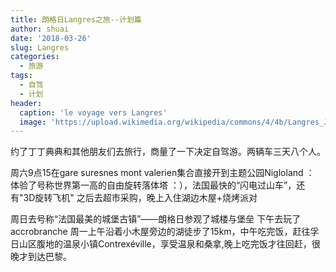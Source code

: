 ```yaml
---
title: 朗格日Langres之旅--计划篇
author: shuai
date: '2018-03-26'
slug: Langres
categories:
  - 旅游
tags:
  - 自驾
  - 计划
header:
  caption: 'le voyage vers Langres'
  image: 'https://upload.wikimedia.org/wikipedia/commons/4/4b/Langres_JH_1.jpg'
---
```


约了丁丁典典和其他朋友们去旅行，商量了一下决定自驾游。两辆车三天八个人。

周六9点15在gare suresnes mont valerien集合直接开到主题公园Nigloland ： 
体验了号称世界第一高的自由旋转落体塔 ：），法国最快的“闪电过山车”，还有"3D旋转飞机"
之后去超市采购，晚上入住湖边木屋+烧烤派对

周日去号称“法国最美的城堡古镇”——朗格日参观了城楼与堡垒
下午去玩了accrobranche
周一上午沿着小木屋旁边的湖徒步了15km，中午吃完饭，赶往孚日山区腹地的温泉小镇Contrexéville，享受温泉和桑拿,晚上吃完饭才往回赶，很晚才到达巴黎。

